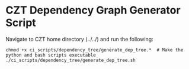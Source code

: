 # CZT Dependency Graph Generator Script

Navigate to CZT home directory (../../) and run the following:
```
chmod +x ci_scripts/dependency_tree/generate_dep_tree.*  # Make the python and bash scripts executable
./ci_scripts/dependency_tree/generate_dep_tree.sh
